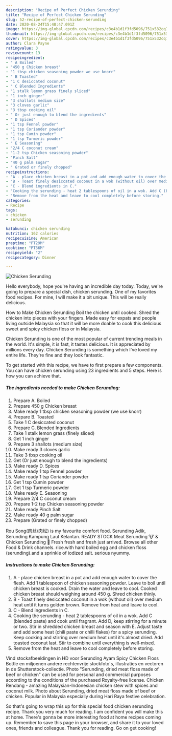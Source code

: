 ```yaml
---
description: "Recipe of Perfect Chicken Serunding"
title: "Recipe of Perfect Chicken Serunding"
slug: 52-recipe-of-perfect-chicken-serunding
date: 2020-08-24T15:48:47.091Z
image: https://img-global.cpcdn.com/recipes/c3e4b1d1f3fd5096/751x532cq70/chicken-serunding-recipe-main-photo.jpg
thumbnail: https://img-global.cpcdn.com/recipes/c3e4b1d1f3fd5096/751x532cq70/chicken-serunding-recipe-main-photo.jpg
cover: https://img-global.cpcdn.com/recipes/c3e4b1d1f3fd5096/751x532cq70/chicken-serunding-recipe-main-photo.jpg
author: Clara Payne
ratingvalue: 3
reviewcount: 13
recipeingredient:
- " A Boiled"
- "450 g Chicken breast"
- "1 tbsp chicken seasoning powder we use knorr"
- " B Toasted"
- "1 C desiccated coconut"
- " C Blended Ingredients"
- "1 stalk lemon grass finely sliced"
- "1 inch ginger"
- "3 shallots medium size"
- "3 cloves garlic"
- "3 tbsp cooking oil"
- " Or just enough to blend the ingredients"
- " D Spices"
- "1 tsp Fennel powder"
- "1 tsp Coriander powder"
- "1 tsp Cumin powder"
- "1 tsp Turmeric powder"
- " E Seasoning"
- "2/4 C coconut cream"
- "1-2 tsp Chicken seasoning powder"
- "Pinch Salt"
- "40 g palm sugar"
- " Grated or finely chopped"
recipeinstructions:
- "A - place chicken breast in a pot and add enough water to cover the flesh. Add 1 tablespoon of chicken seasoning powder. Leave to boil until chicken breast is cooked. Drain the water and leave to cool. Cooked chicken breast should weighing around 450 g. Shred chicken thinly."
- "B - Toast finely desiccated coconut in a wok (without oil) over medium heat until it turns golden brown. Remove from heat and leave to cool."
- "C - Blend ingredients in C."
- "Cooking the serunding - heat 2 tablespoons of oil in a wok. Add C (blended paste) and cook until fragrant. Add D, keep stirring for a minute or two. Stir in shredded chicken breast and season with E. Adjust taste and add some heat (chili paste or chilli flakes) for a spicy serunding. Keep cooking and stirring over medium heat until it&#39;s almost dried. Add toasted coconut last. Stir to combine until everything is well-mixed."
- "Remove from the heat and leave to cool completely before storing."
categories:
- Recipe
tags:
- chicken
- serunding

katakunci: chicken serunding 
nutrition: 162 calories
recipecuisine: American
preptime: "PT29M"
cooktime: "PT36M"
recipeyield: "2"
recipecategory: Dinner

---
```



![Chicken Serunding](https://img-global.cpcdn.com/recipes/c3e4b1d1f3fd5096/751x532cq70/chicken-serunding-recipe-main-photo.jpg)

Hello everybody, hope you're having an incredible day today. Today, we're going to prepare a special dish, chicken serunding. One of my favorites food recipes. For mine, I will make it a bit unique. This will be really delicious.

How to Make Chicken Serunding Boil the chicken until cooked. Shred the chicken into pieces with your fingers. Made easy for expats and people living outside Malaysia so that it will be more doable to cook this delicious sweet and spicy chicken floss or in Malaysia.

Chicken Serunding is one of the most popular of current trending meals in the world. It's simple, it is fast, it tastes delicious. It is appreciated by millions every day. Chicken Serunding is something which I've loved my entire life. They're fine and they look fantastic.


To get started with this recipe, we have to first prepare a few components. You can have chicken serunding using 23 ingredients and 5 steps. Here is how you can achieve that.

<!--inarticleads1-->

##### The ingredients needed to make Chicken Serunding:

1. Prepare  A. Boiled
1. Prepare 450 g Chicken breast
1. Make ready 1 tbsp chicken seasoning powder (we use knorr)
1. Prepare  B. Toasted
1. Take 1 C desiccated coconut
1. Prepare  C. Blended Ingredients
1. Take 1 stalk lemon grass (finely sliced)
1. Get 1 inch ginger
1. Prepare 3 shallots (medium size)
1. Make ready 3 cloves garlic
1. Take 3 tbsp cooking oil
1. Get  (Or just enough to blend the ingredients)
1. Make ready  D. Spices
1. Make ready 1 tsp Fennel powder
1. Make ready 1 tsp Coriander powder
1. Get 1 tsp Cumin powder
1. Get 1 tsp Turmeric powder
1. Make ready  E. Seasoning
1. Prepare 2/4 C coconut cream
1. Prepare 1-2 tsp Chicken seasoning powder
1. Make ready Pinch Salt
1. Make ready 40 g palm sugar
1. Prepare  (Grated or finely chopped)


Rou Song(肉丝/肉松) is my favourite comfort food. Serunding Adik, Serunding Kampung Laut Kelantan. READY STOCK Meat Serunding 🐮 &amp; Chicken Serunding 🐔 Fresh fresh and fresh just arrived. Browse all other Food &amp; Drink channels. rice.with hard boiled egg and chicken floss (serunding).and a sprinkle of iodized salt. serious nyummy. 

<!--inarticleads2-->

##### Instructions to make Chicken Serunding:

1. A - place chicken breast in a pot and add enough water to cover the flesh. Add 1 tablespoon of chicken seasoning powder. Leave to boil until chicken breast is cooked. Drain the water and leave to cool. Cooked chicken breast should weighing around 450 g. Shred chicken thinly.
1. B - Toast finely desiccated coconut in a wok (without oil) over medium heat until it turns golden brown. Remove from heat and leave to cool.
1. C - Blend ingredients in C.
1. Cooking the serunding - heat 2 tablespoons of oil in a wok. Add C (blended paste) and cook until fragrant. Add D, keep stirring for a minute or two. Stir in shredded chicken breast and season with E. Adjust taste and add some heat (chili paste or chilli flakes) for a spicy serunding. Keep cooking and stirring over medium heat until it&#39;s almost dried. Add toasted coconut last. Stir to combine until everything is well-mixed.
1. Remove from the heat and leave to cool completely before storing.


Vind stockafbeeldingen in HD voor Serunding Ayam Spicy Chicken Floss Bottle en miljoenen andere rechtenvrije stockfoto&#39;s, illustraties en vectoren in de Shutterstock-collectie. Photo &#34;Serunding, dried meat floss made of beef or chicken&#34; can be used for personal and commercial purposes according to the conditions of the purchased Royalty-free license. Chicken Rendang - amazing Malaysian-Indonesian chicken stew with spices and coconut milk. Photo about Serunding, dried meat floss made of beef or chicken. Popular in Malaysia especially during Hari Raya festive celebration. 

So that's going to wrap this up for this special food chicken serunding recipe. Thank you very much for reading. I am confident you will make this at home. There's gonna be more interesting food at home recipes coming up. Remember to save this page in your browser, and share it to your loved ones, friends and colleague. Thank you for reading. Go on get cooking!

